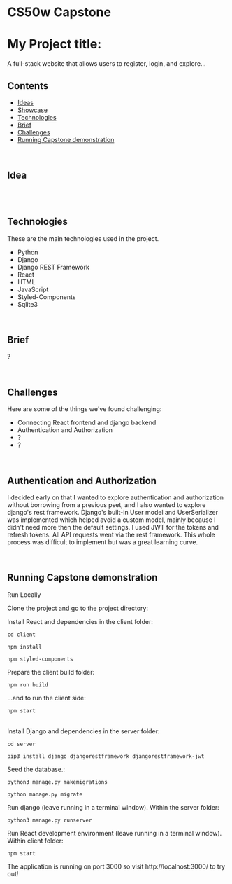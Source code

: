 # CS50w Capstone

# My Project title:



A full-stack website that allows users to register, login, and explore...



## Contents 

* [Ideas](#idea)
* [Showcase](#showcase)
* [Technologies](#technologies)
* [Brief](#brief)
* [Challenges](#challenges)
* [Running Capstone demonstration](#running-capstone-demonstration)


<br>

## Idea


<br>



<br>


## Technologies

These are the main technologies used in the project.

* Python
* Django
* Django REST Framework
* React
* HTML
* JavaScript
* Styled-Components
* Sqlite3


<br>


## Brief

?



<br>

## Challenges

Here are some of the things we've found challenging:

* Connecting React frontend and django backend
* Authentication and Authorization
* ?
* ?


<br>




## Authentication and Authorization
<p>I decided early on that I wanted to explore authentication and authorization without borrowing from a previous pset, and I also wanted to explore django's rest framework. Django's built-in User model and UserSerializer was implemented which helped avoid a custom model, mainly because I didn't need more then the default settings. I used JWT for the tokens and refresh tokens. All API requests went via the rest framework. This whole process was difficult to implement but was a great learning curve.</p>



<br>

## Running Capstone demonstration

Run Locally

Clone the project and go to the project directory:

Install React and dependencies in the client folder:

```
cd client
```
```
npm install
```
```
npm styled-components
```
Prepare the client build folder: 
```
npm run build
```
...and to run the client side:
```
npm start
```
<br>
Install Django and dependencies in the server folder:

```
cd server
```

```
pip3 install django djangorestframework djangorestframework-jwt
```

Seed the database.:

```
python3 manage.py makemigrations
```
```
python manage.py migrate
```

Run django (leave running in a terminal window). Within the server folder:

```
python3 manage.py runserver
```

Run React development environment (leave running in a terminal window). Within client folder:

```
npm start
```

The application is running on port 3000 so visit http://localhost:3000/ to try out!





